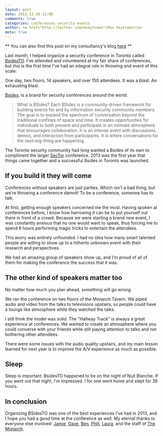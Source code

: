 ```yaml
---
layout: post
date: 2013-11-30 12:00
comments: true
categories: conferences security events
author: <a href="http://twitter.com/mveytsman">Max Veytsman</a>
meta: true
---
```

** You can also find this post on my consultancy's blog [here](http://finite.state.io/blog/2013/11/30/thoughts-on-bsidesto/) **

Last month, I helped organize a security conference in Toronto called [BsidesTO](http://bsidesto.ca). I've attended and volunteered at my fair share of conferences, but this is the first time I've had an integral role in throwing and event of this scale. 

One day, two floors, 14 speakers, and over 150 attendees. It was a blast. An exhausting blast.

[Bsides](http://www.securitybsides.com/w/page/12194156/FrontPage). is a brand for security conferences around the world. 

> What is BSides?
> Each BSides is a community-driven framework for building events for and by information security community members.  The goal is to expand the spectrum of conversation beyond the traditional confines of space and time.  It creates opportunities for individuals to both present and participate in an intimate atmosphere that encourages collaboration. It is an intense event with discussions, demos, and interaction from participants. It is where conversations for the next-big-thing are happening. 

The Toronto security community had long wanted a Bsides of its own to compliment the larger [SecTor](http://sector.ca/) conference. 2013 was the first year that things came together and a successful Bsides in Toronto was launched. 

## If you build it they will come
Conferences without speakers are just parties. Which isn't a bad thing, but we're throwing a conference damnit! To be a conference, someone has to talk.

At first, getting enough speakers concerned me the most. Having spoken at conferences before, I know how harrowing it can be to put yourself out there in front of a crowd. Because we were starting a brand new event, I was constantly anxious that no one would want to speak, thus forcing me to spend 6 hours performing magic tricks to entertain the attendees.

This worry was entirely unfounded. I had no idea how many smart talented people are willing to show up to a hitherto unknown event with their research and perspectives. 

We had an amazing group of speakers show up, and I'm proud of all of them for making the conference the success that it was.  

## The other kind of speakers matter too
No matter how much you plan ahead, something will go wrong. 

We ran the conference on two floors of the Monarch Tavern. We piped audio and video from the talks to televisions upstairs, so people could have a lounge like atmosphere while they watched the talks.

I still think the model was solid. The "Hallway Track" is always a great experience at conferences. We wanted to create an atmosphere where you could converse with your friends while still paying attention to talks and not bothering other attendees.

There were some issues with the audio quality upstairs, and my main lesson learned for next year is to improve the A/V experience as much as possible.

## Sleep
Sleep is important. BsidesTO happened to be on the night of Nuit Blanche. If you went out that night, I'm impressed. I for one went home and slept for 36 hours.

## In conclusion
Organizing BSidesTO was one of the best experiences I've had in 2013, and I hope you had a good time at the conference as well. My eternal thanks to everyone else involved: [Jamie](https://twitter.com/bitgamble), [Dave](https://twitter.com/gattaca), [Ben](https://twitter.com/ironfog), [Phill](https://twitter.com/phillmv), [Laura](https://twitter.com/syzygos), and the staff of [The Monarch](http://www.themonarchtavern.com/).
